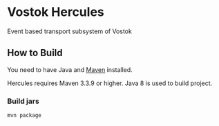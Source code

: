 # Vostok Hercules
Event based transport subsystem of Vostok

## How to Build
You need to have Java and [Maven](https://maven.apache.org) installed.

Hercules requires Maven 3.3.9 or higher. Java 8 is used to build project.

### Build jars
```
mvn package
```
